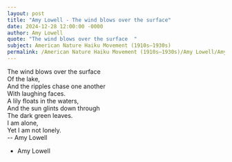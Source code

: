 ```yaml
---
layout: post
title: "Amy Lowell - The wind blows over the surface"
date: 2024-12-28 12:00:00 -0000
author: Amy Lowell
quote: "The wind blows over the surface  "
subject: American Nature Haiku Movement (1910s–1930s)
permalink: /American Nature Haiku Movement (1910s–1930s)/Amy Lowell/Amy Lowell - The wind blows over the surface
---
```


The wind blows over the surface  
Of the lake,  
And the ripples chase one another  
With laughing faces.  
A lily floats in the waters,  
And the sun glints down through  
The dark green leaves.  
I am alone,  
Yet I am not lonely.  
-- Amy Lowell

- Amy Lowell
